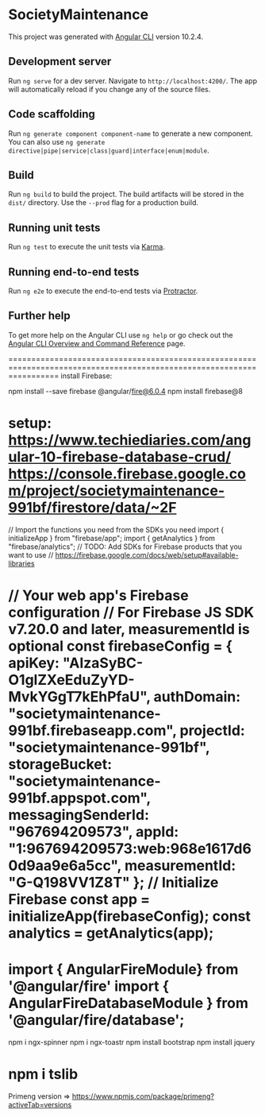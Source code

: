 # SocietyMaintenance

This project was generated with [Angular CLI](https://github.com/angular/angular-cli) version 10.2.4.

## Development server

Run `ng serve` for a dev server. Navigate to `http://localhost:4200/`. The app will automatically reload if you change any of the source files.

## Code scaffolding

Run `ng generate component component-name` to generate a new component. You can also use `ng generate directive|pipe|service|class|guard|interface|enum|module`.

## Build

Run `ng build` to build the project. The build artifacts will be stored in the `dist/` directory. Use the `--prod` flag for a production build.

## Running unit tests

Run `ng test` to execute the unit tests via [Karma](https://karma-runner.github.io).

## Running end-to-end tests

Run `ng e2e` to execute the end-to-end tests via [Protractor](http://www.protractortest.org/).

## Further help

To get more help on the Angular CLI use `ng help` or go check out the [Angular CLI Overview and Command Reference](https://angular.io/cli) page.





=======================================================================================================================
install Firebase:

npm install --save firebase @angular/fire@6.0.4
npm install firebase@8

setup: https://www.techiediaries.com/angular-10-firebase-database-crud/
https://console.firebase.google.com/project/societymaintenance-991bf/firestore/data/~2F
==============================================================================================================================================================================================================================================
// Import the functions you need from the SDKs you need
import { initializeApp } from "firebase/app";
import { getAnalytics } from "firebase/analytics";
// TODO: Add SDKs for Firebase products that you want to use
// https://firebase.google.com/docs/web/setup#available-libraries

// Your web app's Firebase configuration
// For Firebase JS SDK v7.20.0 and later, measurementId is optional
const firebaseConfig = {
  apiKey: "AIzaSyBC-O1glZXeEduZyYD-MvkYGgT7kEhPfaU",
  authDomain: "societymaintenance-991bf.firebaseapp.com",
  projectId: "societymaintenance-991bf",
  storageBucket: "societymaintenance-991bf.appspot.com",
  messagingSenderId: "967694209573",
  appId: "1:967694209573:web:968e1617d60d9aa9e6a5cc",
  measurementId: "G-Q198VV1Z8T"
};
// Initialize Firebase
const app = initializeApp(firebaseConfig);
const analytics = getAnalytics(app);
==============================================================================================================================================================================================================================================

import { AngularFireModule} from '@angular/fire'
import { AngularFireDatabaseModule } from '@angular/fire/database';
=======================================================================================================================



npm i ngx-spinner
npm i ngx-toastr
npm install bootstrap
npm install jquery

npm i tslib
=======================================================================================================================
Primeng version => https://www.npmjs.com/package/primeng?activeTab=versions
